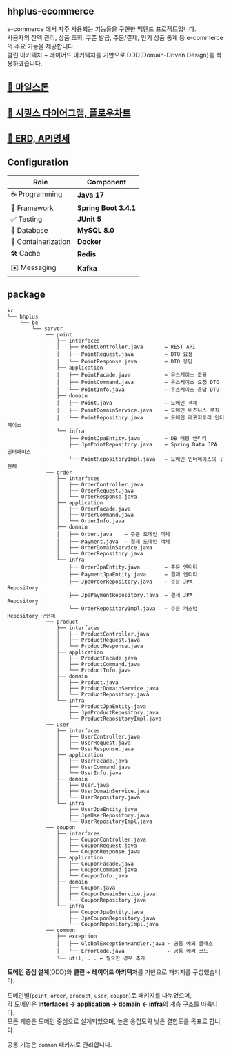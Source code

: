 

## hhplus-ecommerce
e-commerce 에서 자주 사용되는 기능들을 구현한 백엔드 프로젝트입니다.  
사용자의 잔액 관리, 상품 조회, 쿠폰 발급, 주문/결제, 인기 상품 통계 등 e-commerce의 주요 기능을 제공합니다.  
클린 아키텍처 + 레이어드 아키텍처를 기반으로 DDD(Domain-Driven Design)를 적용하였습니다.


## [🔗 마일스톤](https://github.com/users/dhgudtmxhs/projects/3)
  
## [🔗 시퀀스 다이어그램, 플로우차트](https://github.com/dhgudtmxhs/hhplus-ecommerce/pull/11)

## [🔗 ERD, API명세](https://github.com/dhgudtmxhs/hhplus-ecommerce/pull/12)


## Configuration
| **Role**           | **Component**                |
|---------------------|------------------------------|
| ☕ Programming      | **Java 17**                  |
| 🌱 Framework        | **Spring Boot 3.4.1**        |
| ✅ Testing          | **JUnit 5**                  |
| 🐬 Database         | **MySQL 8.0**                |
| 🐳 Containerization | **Docker**                   |
| 🛠 Cache            | **Redis**                    |
| ✉️ Messaging        | **Kafka**                    |


## package
```plaintext
kr
└── hhplus
    └── be
        └── server
            ├── point
            │   ├── interfaces
            │   │   ├── PointController.java       ← REST API
            │   │   ├── PointRequest.java          ← DTO 요청
            │   │   └── PointResponse.java         ← DTO 응답
            │   ├── application
            │   │   ├── PointFacade.java           ← 유스케이스 조율
            │   │   ├── PointCommand.java          ← 유스케이스 요청 DTO
            │   │   └── PointInfo.java             ← 유스케이스 응답 DTO
            │   ├── domain
            │   │   ├── Point.java                 ← 도메인 객체
            │   │   ├── PointDomainService.java    ← 도메인 비즈니스 로직
            │   │   └── PointRepository.java       ← 도메인 레포지토리 인터페이스
            │   └── infra
            │       ├── PointJpaEntity.java        ← DB 매핑 엔티티
            │       ├── JpaPointRepository.java    ← Spring Data JPA 인터페이스
            │       └── PointRepositoryImpl.java   ← 도메인 인터페이스의 구현체
            ├── order
            │   ├── interfaces
            │   │   ├── OrderController.java
            │   │   ├── OrderRequest.java
            │   │   └── OrderResponse.java
            │   ├── application
            │   │   ├── OrderFacade.java
            │   │   ├── OrderCommand.java
            │   │   └── OrderInfo.java
            │   ├── domain
            │   │   ├── Order.java    ← 주문 도메인 객체
            │   │   ├── Payment.java  ← 결제 도메인 객체
            │   │   ├── OrderDomainService.java
            │   │   └── OrderRepository.java
            │   └── infra
            │       ├── OrderJpaEntity.java        ← 주문 엔티티
            │       ├── PaymentJpaEntity.java      ← 결제 엔티티
            │       ├── JpaOrderRepository.java    ← 주문 JPA Repository
            │       ├── JpaPaymentRepository.java  ← 결제 JPA Repository
            │       └── OrderRepositoryImpl.java   ← 주문 커스텀 Repository 구현체
            ├── product
            │   ├── interfaces
            │   │   ├── ProductController.java
            │   │   ├── ProductRequest.java
            │   │   └── ProductResponse.java
            │   ├── application
            │   │   ├── ProductFacade.java
            │   │   ├── ProductCommand.java
            │   │   └── ProductInfo.java
            │   ├── domain
            │   │   ├── Product.java
            │   │   ├── ProductDomainService.java
            │   │   └── ProductRepository.java
            │   └── infra
            │       ├── ProductJpaEntity.java
            │       ├── JpaProductRepository.java
            │       └── ProductRepositoryImpl.java
            ├── user
            │   ├── interfaces
            │   │   ├── UserController.java
            │   │   ├── UserRequest.java
            │   │   └── UserResponse.java
            │   ├── application
            │   │   ├── UserFacade.java
            │   │   ├── UserCommand.java
            │   │   └── UserInfo.java
            │   ├── domain
            │   │   ├── User.java
            │   │   ├── UserDomainService.java
            │   │   └── UserRepository.java
            │   └── infra
            │       ├── UserJpaEntity.java
            │       ├── JpaUserRepository.java
            │       └── UserRepositoryImpl.java
            ├── coupon
            │   ├── interfaces
            │   │   ├── CouponController.java
            │   │   ├── CouponRequest.java
            │   │   └── CouponResponse.java
            │   ├── application
            │   │   ├── CouponFacade.java
            │   │   ├── CouponCommand.java
            │   │   └── CouponInfo.java
            │   ├── domain
            │   │   ├── Coupon.java
            │   │   ├── CouponDomainService.java
            │   │   └── CouponRepository.java
            │   └── infra
            │       ├── CouponJpaEntity.java
            │       ├── JpaCouponRepository.java
            │       └── CouponRepositoryImpl.java
            └── common
                ├── exception
                │   ├── GlobalExceptionHandler.java ← 공통 예외 클래스
                │   └── ErrorCode.java              ← 공통 에러 코드
                └── util, ... ← 필요한 경우 추가
```

**도메인 중심 설계**(DDD)와 **클린 + 레이어드 아키텍처**를 기반으로 패키지를 구성했습니다.  

도메인별(`point`, `order`, `product`, `user`, `coupon`)로 패키지를 나누었으며,  
각 도메인은 **interfaces → application → domain ← infra**의 계층 구조를 따릅니다.  
모든 계층은 도메인 중심으로 설계되었으며, 높은 응집도와 낮은 결합도를 목표로 합니다.  

공통 기능은 `common` 패키지로 관리합니다.

